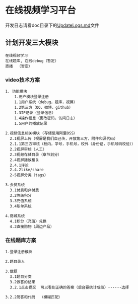 # 在线视频学习平台

开发日志请看doc目录下的[UpdateLogs.md](doc/UpdateLogs.md)文件

## 计划开发三大模块
    在线视频学习
    在线题库, 在线debug（暂定）
    直播  （暂定）

### video技术方案
    1. 功能模块
        1.用户模块登录注册
        1.1用户系统（debug，题库，视屏）
        1.2第三方（QQ，微博，github）
        1.3IP记录（登录信息）
        1.4操作信息（更改密码，访问日志）
        1.5用户的播放记录

    2.视频信息相关模块 (存储使用阿里OSS）
      2.1视屏上传（视屏是我们自己传，开放第三方，附件和源代码）
      2.1.1第三方审核（校内，学号，手机号，校外（身份证，手机号码校验））
      2.2视屏审核（人工）
      2.3视频存储目录（章节划分）
      2.4视屏播放相关
      2.4.1评论
      2.4.2like/share
      2-5视屏分类（tags）

    3.会员系统
      3.1付费和非付费
      3.2等级积分
      3.3充值系统
      3.4账单系统

    4.商城系统
      4.1积分（充值）兑换
      4.2直接购物（周边产品）


### 在线题库方案
    1.登录注册模块

    2.题目录入

    3.做题
      3.1题目分类
      3.2做答的结果
      3.2.1点击提交  可以看到正确的答案（后台要统计成绩）------选择

    3.2.2简答和代码  （模糊匹配）
